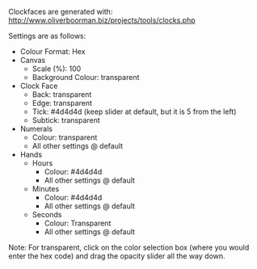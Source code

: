 Clockfaces are generated with:
http://www.oliverboorman.biz/projects/tools/clocks.php

Settings are as follows:
* Colour Format: Hex
* Canvas
  * Scale (%): 100
  * Background Colour: transparent
* Clock Face
  * Back: transparent
  * Edge: transparent
  * Tick: #4d4d4d (keep slider at default, but it is 5 from the left)
  * Subtick: transparent
* Numerals
  * Colour: transparent
  * All other settings @ default
* Hands
  * Hours
    * Colour: #4d4d4d
    * All other settings @ default
  * Minutes
    * Colour: #4d4d4d
    * All other settings @ default
  * Seconds
    * Colour: Transparent
    * All other settings @ default
 
 
Note: For transparent, click on the color selection box (where you would enter the hex code) and drag the opacity slider all the way down.